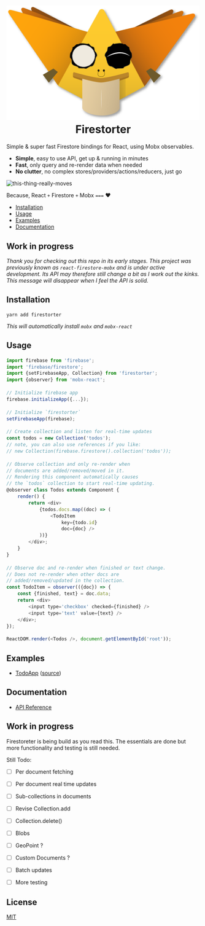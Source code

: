 <h1 align="center">
  <img src="./logo.png"/><br>
  Firestorter
</h1>


Simple & super fast Firestore bindings for React, using Mobx observables.

- **Simple**, easy to use API, get up & running in minutes
- **Fast**, only query and re-render data when needed
- **No clutter**, no complex stores/providers/actions/reducers, just go

![this-thing-really-moves](./this-thing-really-moves.gif)

Because, React `+` Firestore `+` Mobx `===` ❤️


- [Installation](#installation)
- [Usage](#usage)
- [Examples](#examples)
- [Documentation](./docs/API.md)


## Work in progress

*Thank you for checking out this repo in its early stages. This project was 
previously known as `react-firestore-mobx` and is under active development.
Its API may therefore still change a bit as I work out the kinks.
This message will disappear when I feel the API is solid.*


## Installation

	yarn add firestorter
	
*This will automatically install `mobx` and `mobx-react`*

## Usage

```js
import firebase from 'firebase';
import 'firebase/firestore';
import {setFirebaseApp, Collection} from 'firestorter';
import {observer} from 'mobx-react';

// Initialize firebase app
firebase.initializeApp({...});

// Initialize `firestorter`
setFirebaseApp(firebase);

// Create collection and listen for real-time updates
const todos = new Collection('todos');
// note, you can also use references if you like:
// new Collection(firebase.firestore().collection('todos'));

// Observe collection and only re-render when
// documents are added/removed/moved in it.
// Rendering this component automatically causes
// the `todos` collection to start real-time updating.
@observer class Todos extends Component {
	render() {
		return <div>
			{todos.docs.map((doc) => (
				<TodoItem
					key={todo.id}
					doc={doc} />
			))}
		</div>;
	}
}

// Observe doc and re-render when finished or text change.
// Does not re-render when other docs are
// added/removed/updated in the collection.
const TodoItem = observer(({doc}) => {
	const {finished, text} = doc.data;
	return <div>
		<input type='checkbox' checked={finished} />
		<input type='text' value={text} />
	</div>;
});

ReactDOM.render(<Todos />, document.getElementById('root'));
```

## Examples

- [TodoApp](https://rawgit.com/IjzerenHein/firestorter/master/examples/todoApp/build/index.html) ([source](./examples/todoApp/src))


## Documentation

- [API Reference](./docs/API.md)


## Work in progress

Firestoreter is being build as you read this. The essentials are done 
but more functionality and testing is still needed.

Still Todo:

- [ ] Per document fetching
- [ ] Per document real time updates
- [ ] Sub-collections in documents
- [ ] Revise Collection.add
- [ ] Collection.delete()
- [ ] Blobs
- [ ] GeoPoint ?
- [ ] Custom Documents ?
- [ ] Batch updates
- [ ] More testing


## License

[MIT](./LICENSE.txt)
